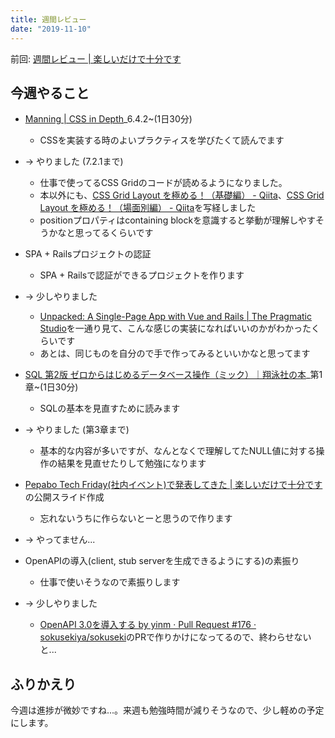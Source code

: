 ```yaml
---
title: 週間レビュー
date: "2019-11-10"
---
```


前回: [週間レビュー | 楽しいだけで十分です](https://yinm.info/20191103/)

## 今週やること

- [Manning | CSS in Depth](https://www.manning.com/books/css-in-depth)_6.4.2~(1日30分)
  - CSSを実装する時のよいプラクティスを学びたくて読んでます
- -> やりました (7.2.1まで)
  - 仕事で使ってるCSS Gridのコードが読めるようになりました。 
  - 本以外にも、[CSS Grid Layout を極める！（基礎編） - Qiita](https://qiita.com/kura07/items/e633b35e33e43240d363)、[CSS Grid Layout を極める！（場面別編） - Qiita](https://qiita.com/kura07/items/486c19045aab8090d6d9)を写経しました
  - positionプロパティはcontaining blockを意識すると挙動が理解しやすそうかなと思ってるくらいです

- SPA + Railsプロジェクトの認証
  - SPA + Railsで認証ができるプロジェクトを作ります
- -> 少しやりました
  - [Unpacked: A Single-Page App with Vue and Rails | The Pragmatic Studio](https://pragmaticstudio.com/courses/unpacked-single-page-app-with-vue-rails)を一通り見て、こんな感じの実装になればいいのかがわかったくらいです
  - あとは、同じものを自分ので手で作ってみるといいかなと思ってます

- [SQL 第2版 ゼロからはじめるデータベース操作（ミック）｜翔泳社の本](https://www.shoeisha.co.jp/book/detail/9784798144450)_第1章~(1日30分)
  - SQLの基本を見直すために読みます
- -> やりました (第3章まで)
  - 基本的な内容が多いですが、なんとなくで理解してたNULL値に対する操作の結果を見直せたりして勉強になります

- [Pepabo Tech Friday(社内イベント)で発表してきた | 楽しいだけで十分です](https://yinm.info/20191108/)の公開スライド作成
  - 忘れないうちに作らないとーと思うので作ります
- -> やってません...

- OpenAPIの導入(client, stub serverを生成できるようにする)の素振り
  - 仕事で使いそうなので素振りします
- -> 少しやりました
  - [OpenAPI 3.0を導入する by yinm · Pull Request #176 · sokusekiya/sokuseki](https://github.com/sokusekiya/sokuseki/pull/176)のPRで作りかけになってるので、終わらせないと...

## ふりかえり
今週は進捗が微妙ですね...。来週も勉強時間が減りそうなので、少し軽めの予定にします。
